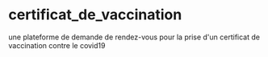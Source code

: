 # certificat_de_vaccination
une plateforme de demande de rendez-vous pour la prise d'un certificat de vaccination contre le covid19
